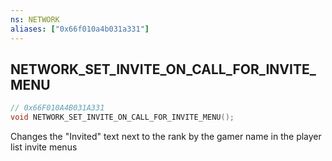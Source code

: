 ```yaml
---
ns: NETWORK
aliases: ["0x66f010a4b031a331"]
---
```

## NETWORK_SET_INVITE_ON_CALL_FOR_INVITE_MENU

```c
// 0x66F010A4B031A331
void NETWORK_SET_INVITE_ON_CALL_FOR_INVITE_MENU();
```

Changes the "Invited" text next to the rank by the gamer name in the player list invite menus

